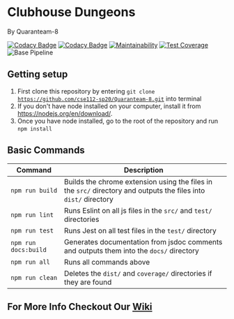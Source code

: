 # Clubhouse Dungeons
By Quaranteam-8

[![Codacy Badge](https://app.codacy.com/project/badge/Grade/94edb40a997842e993defc1bd247e1db)](https://www.codacy.com/gh/cse112-sp20/Quaranteam-8?utm_source=github.com&amp;utm_medium=referral&amp;utm_content=cse112-sp20/Quaranteam-8&amp;utm_campaign=Badge_Grade) [![Codacy Badge](https://app.codacy.com/project/badge/Coverage/94edb40a997842e993defc1bd247e1db)](https://www.codacy.com/gh/cse112-sp20/Quaranteam-8?utm_source=github.com&utm_medium=referral&utm_content=cse112-sp20/Quaranteam-8&utm_campaign=Badge_Coverage)
[![Maintainability](https://api.codeclimate.com/v1/badges/e3bdb7ab134bd2fc4eef/maintainability)](https://codeclimate.com/github/cse112-sp20/Quaranteam-8/maintainability) [![Test Coverage](https://api.codeclimate.com/v1/badges/e3bdb7ab134bd2fc4eef/test_coverage)](https://codeclimate.com/github/cse112-sp20/Quaranteam-8/test_coverage)
![Base Pipeline](https://github.com/cse112-sp20/Quaranteam-8/workflows/Base%20Pipeline/badge.svg?branch=develop)
## Getting setup

1.  First clone this repository by entering <code>git clone https://github.com/cse112-sp20/Quaranteam-8.git</code> into terminal
2.  If you don't have node installed on your computer, install it from https://nodejs.org/en/download/.
3.  Once you have node installed, go to the root of the repository and run <code>npm install</code>

## Basic Commands
| Command               | Description                                                                                                      |
|-----------------------|------------------------------------------------------------------------------------------------------------------|
| `npm run build`       | Builds the chrome extension using the files in the `src/` directory and outputs the files into `dist/` directory |
| `npm run lint`        | Runs Eslint on all js files in the `src/` and `test/` directories                                                |
| `npm run test`        | Runs Jest on all test files in the `test/` directory                                                             |
| `npm run docs:build`  | Generates documentation from jsdoc comments and outputs them into the `docs/` directory                          |
| `npm run all`         | Runs all commands above                                                                                          |
| `npm run clean`       | Deletes the `dist/` and `coverage/` directories if they are found                                                |

## For More Info Checkout Our [Wiki](https://github.com/cse112-sp20/Quaranteam-8/wiki)